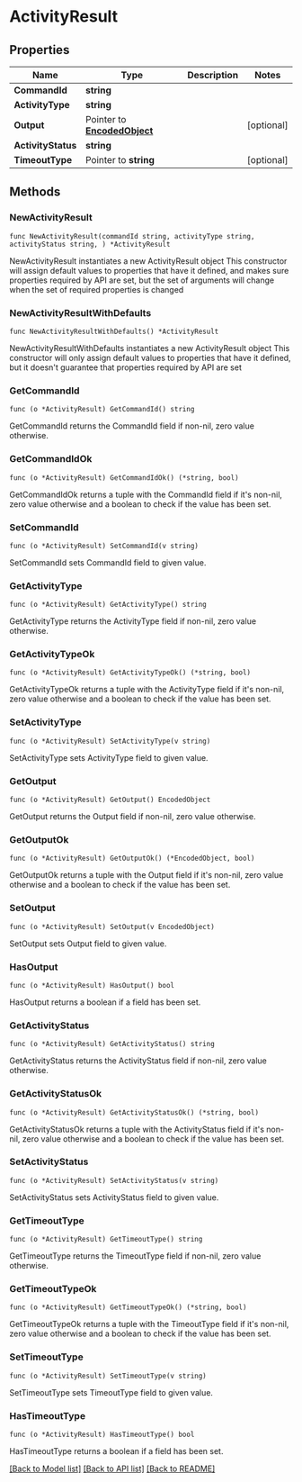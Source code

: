 # ActivityResult

## Properties

Name | Type | Description | Notes
------------ | ------------- | ------------- | -------------
**CommandId** | **string** |  | 
**ActivityType** | **string** |  | 
**Output** | Pointer to [**EncodedObject**](EncodedObject.md) |  | [optional] 
**ActivityStatus** | **string** |  | 
**TimeoutType** | Pointer to **string** |  | [optional] 

## Methods

### NewActivityResult

`func NewActivityResult(commandId string, activityType string, activityStatus string, ) *ActivityResult`

NewActivityResult instantiates a new ActivityResult object
This constructor will assign default values to properties that have it defined,
and makes sure properties required by API are set, but the set of arguments
will change when the set of required properties is changed

### NewActivityResultWithDefaults

`func NewActivityResultWithDefaults() *ActivityResult`

NewActivityResultWithDefaults instantiates a new ActivityResult object
This constructor will only assign default values to properties that have it defined,
but it doesn't guarantee that properties required by API are set

### GetCommandId

`func (o *ActivityResult) GetCommandId() string`

GetCommandId returns the CommandId field if non-nil, zero value otherwise.

### GetCommandIdOk

`func (o *ActivityResult) GetCommandIdOk() (*string, bool)`

GetCommandIdOk returns a tuple with the CommandId field if it's non-nil, zero value otherwise
and a boolean to check if the value has been set.

### SetCommandId

`func (o *ActivityResult) SetCommandId(v string)`

SetCommandId sets CommandId field to given value.


### GetActivityType

`func (o *ActivityResult) GetActivityType() string`

GetActivityType returns the ActivityType field if non-nil, zero value otherwise.

### GetActivityTypeOk

`func (o *ActivityResult) GetActivityTypeOk() (*string, bool)`

GetActivityTypeOk returns a tuple with the ActivityType field if it's non-nil, zero value otherwise
and a boolean to check if the value has been set.

### SetActivityType

`func (o *ActivityResult) SetActivityType(v string)`

SetActivityType sets ActivityType field to given value.


### GetOutput

`func (o *ActivityResult) GetOutput() EncodedObject`

GetOutput returns the Output field if non-nil, zero value otherwise.

### GetOutputOk

`func (o *ActivityResult) GetOutputOk() (*EncodedObject, bool)`

GetOutputOk returns a tuple with the Output field if it's non-nil, zero value otherwise
and a boolean to check if the value has been set.

### SetOutput

`func (o *ActivityResult) SetOutput(v EncodedObject)`

SetOutput sets Output field to given value.

### HasOutput

`func (o *ActivityResult) HasOutput() bool`

HasOutput returns a boolean if a field has been set.

### GetActivityStatus

`func (o *ActivityResult) GetActivityStatus() string`

GetActivityStatus returns the ActivityStatus field if non-nil, zero value otherwise.

### GetActivityStatusOk

`func (o *ActivityResult) GetActivityStatusOk() (*string, bool)`

GetActivityStatusOk returns a tuple with the ActivityStatus field if it's non-nil, zero value otherwise
and a boolean to check if the value has been set.

### SetActivityStatus

`func (o *ActivityResult) SetActivityStatus(v string)`

SetActivityStatus sets ActivityStatus field to given value.


### GetTimeoutType

`func (o *ActivityResult) GetTimeoutType() string`

GetTimeoutType returns the TimeoutType field if non-nil, zero value otherwise.

### GetTimeoutTypeOk

`func (o *ActivityResult) GetTimeoutTypeOk() (*string, bool)`

GetTimeoutTypeOk returns a tuple with the TimeoutType field if it's non-nil, zero value otherwise
and a boolean to check if the value has been set.

### SetTimeoutType

`func (o *ActivityResult) SetTimeoutType(v string)`

SetTimeoutType sets TimeoutType field to given value.

### HasTimeoutType

`func (o *ActivityResult) HasTimeoutType() bool`

HasTimeoutType returns a boolean if a field has been set.


[[Back to Model list]](../README.md#documentation-for-models) [[Back to API list]](../README.md#documentation-for-api-endpoints) [[Back to README]](../README.md)


